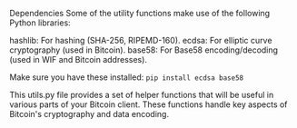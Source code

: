 Dependencies
Some of the utility functions make use of the following Python libraries:

hashlib: For hashing (SHA-256, RIPEMD-160).
ecdsa: For elliptic curve cryptography (used in Bitcoin).
base58: For Base58 encoding/decoding (used in WIF and Bitcoin addresses).

Make sure you have these installed:
`pip install ecdsa base58`

This utils.py file provides a set of helper functions that will be useful in various parts of your Bitcoin client. These functions handle key aspects of Bitcoin's cryptography and data encoding.
